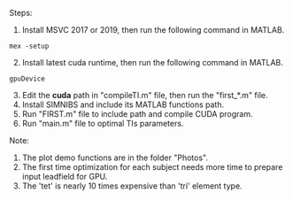 Steps:
1. Install MSVC 2017 or 2019, then run the following command in MATLAB.
```
mex -setup
```
2. Install latest cuda runtime, then run the following command in MATLAB.

```
gpuDevice
```

3. Edit the  **cuda**  path in "compileTI.m" file, then run the "first_*.m" file.
4. Install SIMNIBS and include its MATLAB functions path. 
1. Run "FIRST.m" file to include path and compile CUDA program.
2. Run "main.m" file to optimal TIs parameters.

Note:
1. The plot demo functions are in the folder "Photos".
2. The first time optimization for each subject needs more time to prepare input leadfield for GPU.
3. The 'tet' is nearly 10 times expensive than 'tri' element type.
 
